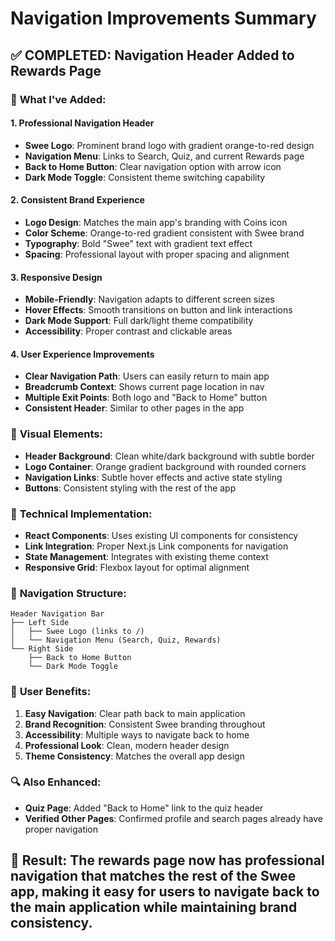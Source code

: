# Navigation Improvements Summary

## ✅ **COMPLETED: Navigation Header Added to Rewards Page**

### 🎯 **What I've Added:**

#### **1. Professional Navigation Header**
- **Swee Logo**: Prominent brand logo with gradient orange-to-red design
- **Navigation Menu**: Links to Search, Quiz, and current Rewards page
- **Back to Home Button**: Clear navigation option with arrow icon
- **Dark Mode Toggle**: Consistent theme switching capability

#### **2. Consistent Brand Experience**
- **Logo Design**: Matches the main app's branding with Coins icon
- **Color Scheme**: Orange-to-red gradient consistent with Swee brand
- **Typography**: Bold "Swee" text with gradient text effect
- **Spacing**: Professional layout with proper spacing and alignment

#### **3. Responsive Design**
- **Mobile-Friendly**: Navigation adapts to different screen sizes
- **Hover Effects**: Smooth transitions on button and link interactions
- **Dark Mode Support**: Full dark/light theme compatibility
- **Accessibility**: Proper contrast and clickable areas

#### **4. User Experience Improvements**
- **Clear Navigation Path**: Users can easily return to main app
- **Breadcrumb Context**: Shows current page location in nav
- **Multiple Exit Points**: Both logo and "Back to Home" button
- **Consistent Header**: Similar to other pages in the app

### 🎨 **Visual Elements:**
- **Header Background**: Clean white/dark background with subtle border
- **Logo Container**: Orange gradient background with rounded corners
- **Navigation Links**: Subtle hover effects and active state styling
- **Buttons**: Consistent styling with the rest of the app

### 🔧 **Technical Implementation:**
- **React Components**: Uses existing UI components for consistency
- **Link Integration**: Proper Next.js Link components for navigation
- **State Management**: Integrates with existing theme context
- **Responsive Grid**: Flexbox layout for optimal alignment

### 📱 **Navigation Structure:**
```
Header Navigation Bar
├── Left Side
│   ├── Swee Logo (links to /)
│   └── Navigation Menu (Search, Quiz, Rewards)
└── Right Side
    ├── Back to Home Button
    └── Dark Mode Toggle
```

### 🎯 **User Benefits:**
1. **Easy Navigation**: Clear path back to main application
2. **Brand Recognition**: Consistent Swee branding throughout
3. **Accessibility**: Multiple ways to navigate back to home
4. **Professional Look**: Clean, modern header design
5. **Theme Consistency**: Matches the overall app design

### 🔍 **Also Enhanced:**
- **Quiz Page**: Added "Back to Home" link to the quiz header
- **Verified Other Pages**: Confirmed profile and search pages already have proper navigation

## 🎉 **Result: The rewards page now has professional navigation that matches the rest of the Swee app, making it easy for users to navigate back to the main application while maintaining brand consistency.**
